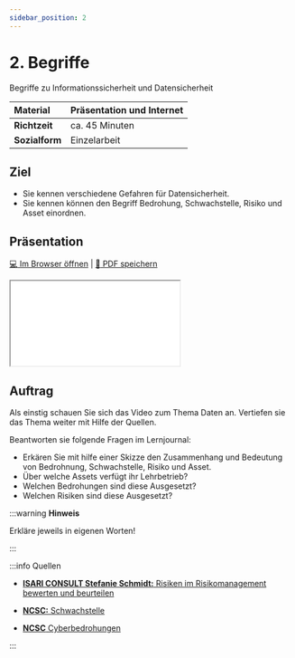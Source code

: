 ```yaml
---
sidebar_position: 2
---
```


# 2. Begriffe

Begriffe zu Informationssicherheit und Datensicherheit

| **Material**   | Präsentation und Internet                     |
| :------------- | :-------------------------------------------- |
| **Richtzeit**  | ca. 45 Minuten                                |
| **Sozialform** | Einzelarbeit                                  |

## Ziel

* Sie kennen verschiedene Gefahren für Datensicherheit.
* Sie kennen können den Begriff Bedrohung, Schwachstelle, Risiko und Asset einordnen.

<!---
## Video

[![IMAGE ALT TEXT HERE](https://via.placeholder.com/600x400)](https://www.youtube.com/watch?v=k1BneeJTDcU&ab_channel=boburnham)
--->

## Präsentation

[:computer: Im Browser öffnen](pathname:///slides/12_datensicherheit/02_gefahren) | [:floppy_disk: PDF speichern](pathname:///slides/12_datensicherheit/02_gefahren)

<iframe src="/bbzbl-modul-231/slides/12_datensicherheit/02_gefahren"></iframe>


## Auftrag

Als einstig schauen Sie sich das Video zum Thema Daten an. Vertiefen sie das Thema weiter mit Hilfe der Quellen.

Beantworten sie folgende Fragen im Lernjournal:

- Erkären Sie mit hilfe einer Skizze den Zusammenhang und Bedeutung von Bedrohnung, Schwachstelle, Risiko und Asset.
- Über welche Assets verfügt ihr Lehrbetrieb?
- Welchen Bedrohungen sind diese Ausgesetzt?
- Welchen Risiken sind diese Ausgesetzt?

:::warning **Hinweis**

Erkläre jeweils in eigenen Worten!

:::

:::info Quellen

- [**ISARI CONSULT Stefanie Schmidt:** Risiken im Risikomanagement bewerten und beurteilen](https://isari-consult.de/wissen/risiken-im-risikomanagement-steuern)

- [**NCSC:** Schwachstelle](https://www.ncsc.admin.ch/ncsc/de/home/cyberbedrohungen/schwachstelle.html)

- [**NCSC** Cyberbedrohungen](https://www.ncsc.admin.ch/ncsc/de/home/cyberbedrohungen.html)

:::